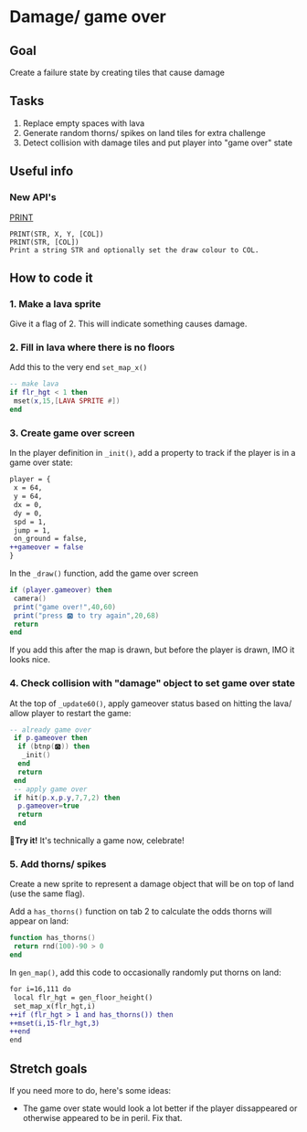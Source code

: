 # Damage/ game over
## Goal
Create a failure state by creating tiles that cause damage
## Tasks
1. Replace empty spaces with lava
2. Generate random thorns/ spikes on land tiles for extra challenge
3. Detect collision with damage tiles and put player into "game over" state
## Useful info
### New API's
[PRINT](https://www.lexaloffle.com/dl/docs/pico-8_manual.html#PRINT)
```
PRINT(STR, X, Y, [COL])
PRINT(STR, [COL])
Print a string STR and optionally set the draw colour to COL.
```

## How to code it
### 1. Make a lava sprite

Give it a flag of 2. This will indicate something causes damage.

### 2. Fill in lava where there is no floors

Add this to the very end `set_map_x()`
```lua
-- make lava
if flr_hgt < 1 then
 mset(x,15,[LAVA SPRITE #])
end
```

### 3. Create game over screen

In the player definition in `_init()`, add a property to track if the player is in a game over state:

```diff
player = {
 x = 64,
 y = 64,
 dx = 0,
 dy = 0,
 spd = 1,
 jump = 1,
 on_ground = false,
++gameover = false
}
```

In the `_draw()` function, add the game over screen
```lua
if (player.gameover) then
 camera()
 print("game over!",40,60)
 print("press 🅾️ to try again",20,68)
 return
end
```

If you add this after the map is drawn, but before the player is drawn, IMO it looks nice.

### 4. Check collision with "damage" object to set game over state
At the top of `_update60()`, apply gameover status based on hitting the lava/ allow player to restart the game:

```lua
-- already game over
 if p.gameover then
  if (btnp(🅾️)) then
   _init()
  end
  return
 end
 -- apply game over
 if hit(p.x,p.y,7,7,2) then
  p.gameover=true
  return
 end
```

🏃**Try it!** It's technically a game now, celebrate!

### 5. Add thorns/ spikes

Create a new sprite to represent a damage object that will be on top of land (use the same flag).

Add a `has_thorns()` function on tab 2 to calculate the odds thorns will appear on land:
```lua
function has_thorns()
 return rnd(100)-90 > 0
end
```

In `gen_map()`, add this code to occasionally randomly put thorns on land:
```diff
for i=16,111 do
 local flr_hgt = gen_floor_height()
 set_map_x(flr_hgt,i)
++if (flr_hgt > 1 and has_thorns()) then
++mset(i,15-flr_hgt,3)
++end
end
```

## Stretch goals
If you need more to do, here's some ideas:

- The game over state would look a lot better if the player dissappeared or otherwise appeared to be in peril. Fix that.
